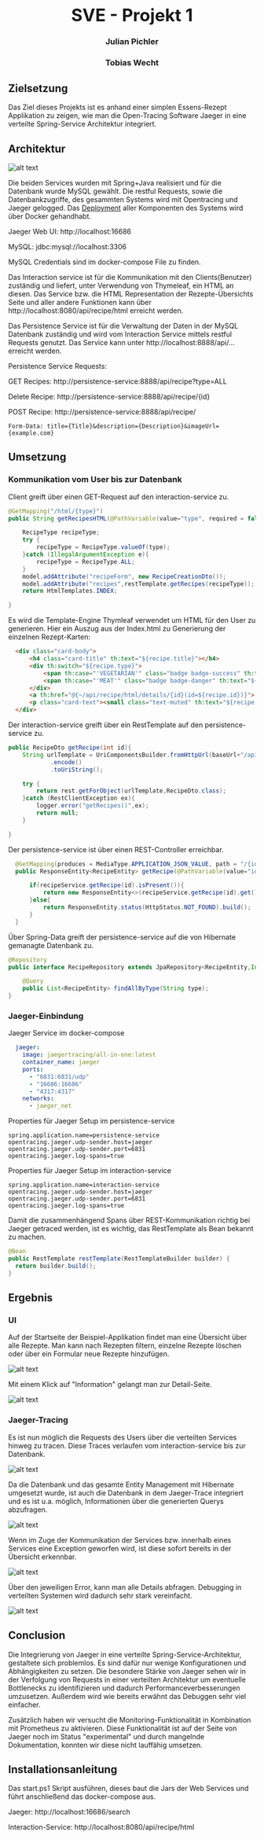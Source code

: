 <div style="text-align: center;">
<h1  style="font-size: 35px">SVE - Projekt 1</h1>
<h3>Julian Pichler</h3> 
<h3>Tobias Wecht</h3>
</div>

## Zielsetzung
Das Ziel dieses Projekts ist es anhand einer simplen Essens-Rezept Applikation zu zeigen, wie man die Open-Tracing Software Jaeger in eine verteilte Spring-Service Architektur integriert.

## Architektur
![alt text](/images/architektur.jpg)

Die beiden Services wurden mit Spring+Java realisiert und für die Datenbank wurde MySQL gewählt. Die restful Requests, sowie die Datenbankzugriffe, des gesammten Systems wird mit Opentracing und Jaeger gelogged. Das [Deployment](#installationsanleitung) aller Komponenten des Systems wird über Docker gehandhabt.

Jaeger Web UI: http://localhost:16686

MySQL: jdbc:mysql://localhost:3306

MySQL Credentials sind im docker-compose File zu finden.

Das Interaction service ist für die Kommunikation mit den Clients(Benutzer) zuständig und liefert, unter Verwendung von Thymeleaf, ein HTML an diesen.
Das Service bzw. die HTML Representation der Rezepte-Übersichts Seite und aller andere Funktionen kann über http://localhost:8080/api/recipe/html erreicht werden.

Das Persistence Service ist für die Verwaltung der Daten in der MySQL Datenbank zuständig und wird vom Interaction Service mittels restful Requests genutzt. Das Service kann unter http://localhost:8888/api/... erreicht werden. 

Persistence  Service Requests:

GET Recipes: http://persistence-service:8888/api/recipe?type=ALL

Delete Recipe: http://persistence-service:8888/api/recipe/{id}

POST Recipe: http://persistence-service:8888/api/recipe/

    Form-Data: title={Title}&description={Description}&imageUrl={example.com}


## Umsetzung

### Kommunikation vom User bis zur Datenbank

Client greift über einen GET-Request auf den interaction-service zu.

```java
@GetMapping("/html/{type}")
public String getRecipesHTML(@PathVariable(value="type", required = false) String type, Model model){

    RecipeType recipeType;
    try {
        recipeType = RecipeType.valueOf(type);
    }catch (IllegalArgumentException e){
        recipeType = RecipeType.ALL;
    }
    model.addAttribute("recipeForm", new RecipeCreationDto());
    model.addAttribute("recipes",restTemplate.getRecipes(recipeType));
    return HtmlTemplates.INDEX;

}
```

Es wird die Template-Engine Thymleaf verwendet um HTML für den User zu generieren. Hier ein Auszug aus der Index.html zu Generierung der einzelnen Rezept-Karten:

```html
  <div class="card-body">
      <h4 class="card-title" th:text="${recipe.title}"></h4>
      <div th:switch="${recipe.type}">
          <span th:case="'VEGETARIAN'" class="badge badge-success" th:text="${recipe.type}"></span>
          <span th:case="'MEAT'" class="badge badge-danger" th:text="${recipe.type}"></span>
      </div>
      <a th:href="@{~/api/recipe/html/details/{id}(id=${recipe.id})}"> Information</a>
      <p class="card-text"><small class="text-muted" th:text="${recipe.date}"></small></p>
  </div>
```

Der interaction-service greift über ein RestTemplate auf den persistence-service zu.

```java
public RecipeDto getRecipe(int id){
    String urlTemplate = UriComponentsBuilder.fromHttpUrl(baseUrl+"/api/recipe/"+id)
            .encode()
            .toUriString();

    try {
        return rest.getForObject(urlTemplate,RecipeDto.class);
    }catch (RestClientException ex){
        logger.error("getRecipes()",ex);
        return null;
    }

}
```

Der persistence-service ist über einen REST-Controller erreichbar.

```java
  @GetMapping(produces = MediaType.APPLICATION_JSON_VALUE, path = "/{id}")
  public ResponseEntity<RecipeEntity> getRecipe(@PathVariable(value="id")  int id){

      if(recipeService.getRecipe(id).isPresent()){
          return new ResponseEntity<>(recipeService.getRecipe(id).get(), HttpStatus.OK);
      }else{
          return ResponseEntity.status(HttpStatus.NOT_FOUND).build();
      }
  }

```

Über Spring-Data greift der persistence-service auf die von Hibernate gemanagte Datenbank zu.

```java
@Repository
public interface RecipeRepository extends JpaRepository<RecipeEntity,Integer>{

    @Query
    public List<RecipeEntity> findAllByType(String type);
}
```



### Jaeger-Einbindung

Jaeger Service im docker-compose
```yml
  jaeger:
    image: jaegertracing/all-in-one:latest
    container_name: jaeger
    ports:
      - "6831:6831/udp"
      - "16686:16686"
      - "4317:4317"
    networks:
      - jaeger_net     
```

Properties für Jaeger Setup im persistence-service
```properties
spring.application.name=persistence-service
opentracing.jaeger.udp-sender.host=jaeger
opentracing.jaeger.udp-sender.port=6831
opentracing.jaeger.log-spans=true
```

Properties für Jaeger Setup im interaction-service
```properties
spring.application.name=interaction-service
opentracing.jaeger.udp-sender.host=jaeger
opentracing.jaeger.udp-sender.port=6831
opentracing.jaeger.log-spans=true
```

Damit die zusammenhängend Spans über REST-Kommunikation richtig bei Jaeger getraced werden, ist es wichtig, das RestTemplate als Bean bekannt zu machen.
```java
@Bean
public RestTemplate restTemplate(RestTemplateBuilder builder) {
  return builder.build();
}
  ```


## Ergebnis
### UI
Auf der Startseite der Beispiel-Applikation findet man eine Übersicht über alle Rezepte. Man kann nach Rezepten filtern, einzelne Rezepte löschen oder über ein Formular neue Rezepte hinzufügen.

![alt text](/images/UI-1.jpg)

Mit einem Klick auf "Information" gelangt man zur Detail-Seite.

![alt text](/images/UI-2.jpg)


### Jaeger-Tracing
Es ist nun möglich die Requests des Users über die verteilten Services hinweg zu tracen. Diese Traces verlaufen vom interaction-service bis zur Datenbank.

![alt text](/images/jaeger-trace.jpg)

Da die Datenbank und das gesamte Entity Management mit Hibernate umgesetzt wurde, ist auch die Datenbank in dem Jaeger-Trace integriert und es ist u.a. möglich, Informationen über die generierten Querys abzufragen.

![alt text](/images/jaeger-trace-with-query.jpg)

Wenn im Zuge der Kommunikation der Services bzw. innerhalb eines Services eine Exception geworfen wird, ist diese sofort bereits in der Übersicht erkennbar.

![alt text](/images/error-persistence-service-1.jpg)

Über den jeweiligen Error, kann man alle Details abfragen. Debugging in verteilten Systemen wird dadurch sehr stark vereinfacht.

![alt text](/images/error-persistence-service-2.jpg)

## Conclusion
Die Integrierung von Jaeger in eine verteilte Spring-Service-Architektur, gestaltete sich problemlos. Es sind dafür nur wenige Konfigurationen und Abhängigkeiten zu setzen. Die besondere Stärke von Jaeger sehen wir in der Verfolgung von Requests in einer verteilten Architektur um eventuelle Bottlenecks zu identifizieren und dadurch Performanceverbesserungen umzusetzen. Außerdem wird wie bereits erwähnt das Debuggen sehr viel einfacher.

Zusätzlich haben wir versucht die Monitoring-Funktionalität in Kombination mit Prometheus zu aktivieren. Diese Funktionalität ist auf der Seite von Jaeger noch im Status "experimental" und durch mangelnde Dokumentation, konnten wir diese nicht lauffähig umsetzen.


## Installationsanleitung
Das start.ps1 Skript ausführen, dieses baut die Jars der Web Services und führt anschließend das docker-compose aus.

Jaeger: http://localhost:16686/search

Interaction-Service: http://localhost:8080/api/recipe/html
